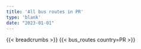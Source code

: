 ```yaml
---
title: 'All bus routes in PR'
type: 'blank'
date: "2023-01-01"
---
```


{{< breadcrumbs >}}
{{< bus_routes country=PR >}}
